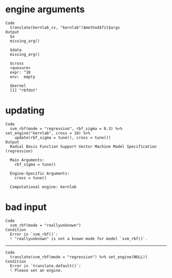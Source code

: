 # engine arguments

    Code
      translate(kernlab_cv, "kernlab")$method$fit$args
    Output
      $x
      missing_arg()
      
      $data
      missing_arg()
      
      $cross
      <quosure>
      expr: ^10
      env:  empty
      
      $kernel
      [1] "rbfdot"
      

# updating

    Code
      svm_rbf(mode = "regression", rbf_sigma = 0.3) %>% set_engine("kernlab", cross = 10) %>%
        update(rbf_sigma = tune(), cross = tune())
    Output
      Radial Basis Function Support Vector Machine Model Specification (regression)
      
      Main Arguments:
        rbf_sigma = tune()
      
      Engine-Specific Arguments:
        cross = tune()
      
      Computational engine: kernlab 
      

# bad input

    Code
      svm_rbf(mode = "reallyunknown")
    Condition
      Error in `svm_rbf()`:
      ! "reallyunknown" is not a known mode for model `svm_rbf()`.

---

    Code
      translate(svm_rbf(mode = "regression") %>% set_engine(NULL))
    Condition
      Error in `translate.default()`:
      ! Please set an engine.


